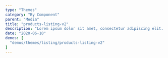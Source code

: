 ```yaml
---
type: "Themes"
category: "By Component"
parent: "Media"
title: "products-listing-v2"
description: "Lorem ipsum dolor sit amet, consectetur adipiscing elit. Nunc tempus laoreet leo sit amet iaculis."
date: "2020-06-10"
demos: [
  "demos/themes/listing/products-listing-v2"
]
---
```

